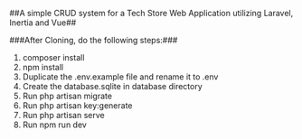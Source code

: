 ##A simple CRUD system for a Tech Store Web Application utilizing Laravel, Inertia and Vue##

###After Cloning, do the following steps:###
1. composer install
2. npm install
3. Duplicate the .env.example file and rename it to .env
4. Create the database.sqlite in database directory
5. Run php artisan migrate
6. Run php artisan key:generate
7. Run php artisan serve
8. Run npm run dev
